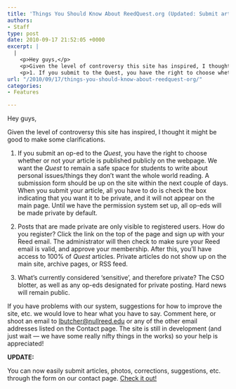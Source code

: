 ```yaml
---
title: 'Things You Should Know About ReedQuest.org (Updated: Submit articles online!)'
authors:
- Staff
type: post
date: 2010-09-17 21:52:05 +0000
excerpt: |
  |
    <p>Hey guys,</p>
    <p>Given the level of controversy this site has inspired, I thought it might be good to make some clarifications.</p>
    <p>1. If you submit to the Quest, you have the right to choose whether or not your article is published publicly on the webpage.</p>
url: "/2010/09/17/things-you-should-know-about-reedquest-org/"
categories:
- Features

---
```

Hey guys,

Given the level of controversy this site has inspired, I thought it might be good to make some clarifications.

1. If you submit an op-ed to the _Quest_, you have the right to choose whether or not your article is published publicly on the webpage. We want the _Quest_ to remain a safe space for students to write about personal issues/things they don&#8217;t want the whole world reading. A submission form should be up on the site within the next couple of days. When you submit your article, all you have to do is check the box indicating that you want it to be private, and it will not appear on the main page. Until we have the permission system set up, all op-eds will be made private by default.

2. Posts that are made private are only visible to registered users. How do you register? Click the link on the top of the page and sign up with your Reed email. The administrator will then check to make sure your Reed email is valid, and approve your membership. After this, you&#8217;ll have access to 100% of _Quest_ articles. Private articles do not show up on the main site, archive pages, or RSS feed.

3. What&#8217;s currently considered &#8216;sensitive&#8217;, and therefore private? The CSO blotter, as well as any op-eds designated for private posting. Hard news will remain public.

If you have problems with our system, suggestions for how to improve the site, etc. we would love to hear what you have to say. Comment here, or shoot an email to [&#x6c;&#x62;&#x75;&#x74;&#x63;&#x68;&#x65;&#x72;&#x40;<span class="oe_displaynone">null</span>&#x72;&#x65;&#x65;&#x64;&#x2e;&#x65;&#x64;&#x75;][1] or any of the other email addresses listed on the Contact page. The site is still in development (and just wait &#8212; we have some really nifty things in the works) so your help is appreciated!

**UPDATE:**

You can now easily submit articles, photos, corrections, suggestions, etc. through the form on our contact page. [Check it out!][2]

 [1]: mailto:&#x6c;&#x62;&#x75;&#x74;&#x63;&#x68;&#x65;&#x72;&#x40;&#x72;&#x65;&#x65;&#x64;&#x2e;&#x65;&#x64;&#x75;
 [2]: http://www.reedquest.org/contact-us/